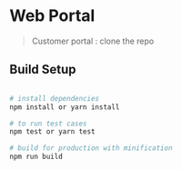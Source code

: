 # Web Portal

> Customer portal : clone the repo

## Build Setup

``` bash

# install dependencies
npm install or yarn install

# to run test cases
npm test or yarn test

# build for production with minification
npm run build
```
